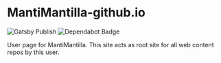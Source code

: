 # MantiMantilla-github.io
![Gatsby Publish](https://github.com/MantiMantilla/MantiMantilla.github.io/workflows/Gatsby%20Publish/badge.svg)
![Dependabot Badge](https://flat.badgen.net/dependabot/MantiMantilla/mantimantilla.github.io?icon=dependabot)
<img src="https://flat.badgen.net/dependabot/thepracticaldev/dev.to?icon=dependabot" alt="" />

User page for MantiMantilla. This site acts as root site for all web content repos by this user.
